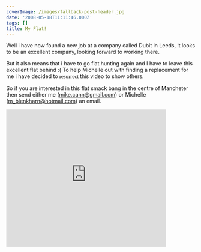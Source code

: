 ```yaml
---
coverImage: /images/fallback-post-header.jpg
date: '2008-05-18T11:11:46.000Z'
tags: []
title: My Flat!
---
```


Well i have now found a new job at a company called Dubit in Leeds, it looks to be an excellent company, looking forward to working there.

<!-- more -->

But it also means that i have to go flat hunting again and I have to leave this excellent flat behind :( To help Michelle out with finding a replacement for me i have decided to <span style="font-size: 11pt; line-height: 115%; font-family: &quot;Calibri&quot;,&quot;sans-serif&quot;;">resurrect </span>this video to show others.

So if you are interested in this flat smack bang in the centre of Mancheter then send either me ([mike.cann@gmail.com](https://mike.cann@gmail.com)) or Michelle ([m_blenkharn@hotmail.com](mailto:m_blenkharn@hotmail.com)) an email.

<embed width="425" height="366" wmode="transparent" type="application/x-shockwave-flash" src="https://www.youtube.com/v/3FRstdlJpHE"></embed>

&nbsp;
